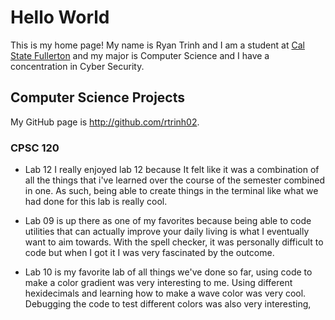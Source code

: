 # Hello World
This is my home page! My name is Ryan Trinh and I am a student at [Cal State Fullerton](http://www.fullerton.edu/) and my major is Computer Science and I have a concentration in Cyber Security.

## Computer Science Projects
My GitHub page is http://github.com/rtrinh02.

### CPSC 120

* Lab 12
I really enjoyed lab 12 because It felt like it was a combination of all the things that i've learned over the course of the semester combined in one. As such, being able to create things in the terminal like what we had done for this lab is really cool.

* Lab 09
is up there as one of my favorites because being able to code utilities that can actually improve your daily living is what I eventually want to aim towards. With the spell checker, it was personally difficult to code but when I got it I was very fascinated by the outcome.

* Lab 10
is my favorite lab of all things we've done so far, using code to make a color gradient was very interesting to me. Using different hexidecimals and learning how to make a wave color was very cool. Debugging the code to test different colors was also very interesting, 
